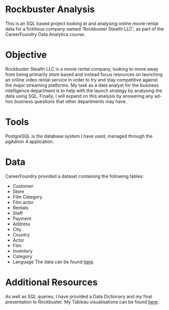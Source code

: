 # Rockbuster Analysis
This is an SQL based project looking at and analysing online movie rental data for a fictitious company named 'Rockbuster Stealth LLC', as part of the CareerFoundry Data Analytics course.
# Objective
Rockbuster Stealth LLC is a movie rental company, looking to move away from being primarily store based and instead focus resources on launching an online video rental service in order to try and stay competitive against the major streaming platforms. My task as a data analyst for the business intelligence department is to help with the launch strategy by analysing the data using SQL. Finally, I will expand on this analysis by answering any ad-hoc business questions that other departments may have.
# Tools
PostgreSQL is the database system I have used, managed through the pgAdmin 4 application.
# Data
CareerFoundry provided a dataset containing the following tables:
- Customer
- Store
- Film Category
- Film actor
- Rentals
- Staff
- Payment
- Address
- City
- Country
- Actor
- Film
- Inventory
- Category
- Language
The data can be found [here](http://www.postgresqltutorial.com/wp-content/uploads/2019/05/dvdrental.zip).
# Additional Resources
As well as SQL queries, I have provided a Data Dictionary and my final presentation to Rockbuster.
My Tableau visualisations can be found [here](https://public.tableau.com/app/profile/thomas.shaw/viz/RockbusterVisualisations/CustomerPieChart).
